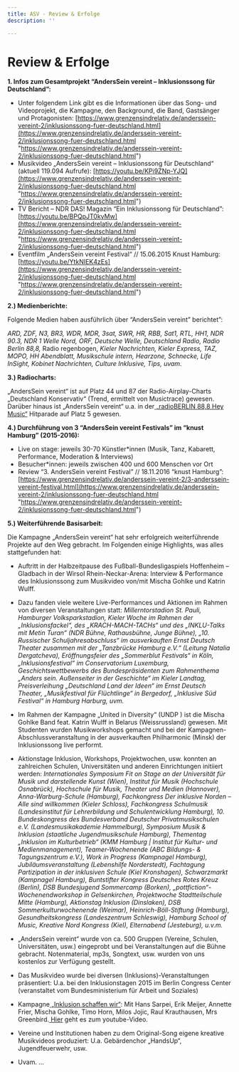 ```yaml
---
title: ASV - Review & Erfolge
description: ''

---
```

# Review & Erfolge

**1. Infos zum Gesamtprojekt “AndersSein vereint – Inklusionssong für Deutschland”:**

* Unter folgendem Link gibt es die Informationen über das Song- und Videoprojekt, die Kampagne, den Background, die Band, Gastsänger und Protagonisten: [https://www.grenzensindrelativ.de/anderssein-vereint-2/inklusionssong-fuer-deutschland.html](https://www.grenzensindrelativ.de/anderssein-vereint-2/inklusionssong-fuer-deutschland.html "https://www.grenzensindrelativ.de/anderssein-vereint-2/inklusionssong-fuer-deutschland.html")
* Musikvideo „AndersSein vereint – Inklusionssong für Deutschland“ (aktuell 119.094 Aufrufe): [https://youtu.be/KPi9ZNp-YJQ](https://www.grenzensindrelativ.de/anderssein-vereint-2/inklusionssong-fuer-deutschland.html "https://www.grenzensindrelativ.de/anderssein-vereint-2/inklusionssong-fuer-deutschland.html")
* TV Bericht – NDR DAS! Magazin “Ein Inklusionssong für Deutschland”: [https://youtu.be/BPQpJT0kyMw](https://www.grenzensindrelativ.de/anderssein-vereint-2/inklusionssong-fuer-deutschland.html "https://www.grenzensindrelativ.de/anderssein-vereint-2/inklusionssong-fuer-deutschland.html")
* Eventfilm „AndersSein vereint Festival“ // 15.06.2015 Knust Hamburg: [https://youtu.be/YtkNIEK4zEs](https://www.grenzensindrelativ.de/anderssein-vereint-2/inklusionssong-fuer-deutschland.html "https://www.grenzensindrelativ.de/anderssein-vereint-2/inklusionssong-fuer-deutschland.html")

**2.) Medienberichte:**

Folgende Medien haben ausführlich über “AndersSein vereint” berichtet”:

_ARD, ZDF, N3, BR3, WDR, MDR, 3sat, SWR, HR, RBB, Sat1, RTL, HH1, NDR 90.3, NDR 1 Welle Nord, ORF, Deutsche Welle, Deutschland Radio, Radio Berlin 88,8,_ Radio regenbogen, _Kieler Nachrichten, Kieler Express, TAZ, MOPO, HH Abendblatt, Musikschule intern, Hearzone, Schnecke, Life InSight, Kobinet Nachrichten, Culture Inklusive, Tips, uvam._

**3.) Radiocharts:**

„AndersSein vereint“ ist auf Platz 44 und 87 der Radio-Airplay-Charts „Deutschland Konservativ“ (Trend, ermittelt von Musictrace) gewesen. Darüber hinaus ist „AndersSein vereint“ u.a. in der[ „radioBERLIN 88,8 Hey Music“](https://www.radioberlin.de/musik/hey_music/archiv/13_07_15.html) Hitparade auf Platz 5 gewesen.

**4.) Durchführung von 3 “AndersSein vereint Festivals” im “knust Hamburg” (2015-2016):**

* Live on stage: jeweils 30-70 Künstler*innen (Musik, Tanz, Kabarett, Performance, Moderation & Interviews)
* Besucher*innen: jeweils zwischen 400 und 600 Menschen vor Ort
* Review “3. AndersSein vereint Festival” // 18.11.2016 “knust Hamburg”: [https://www.grenzensindrelativ.de/anderssein-vereint-2/3-anderssein-vereint-festival.html](https://www.grenzensindrelativ.de/anderssein-vereint-2/inklusionssong-fuer-deutschland.html "https://www.grenzensindrelativ.de/anderssein-vereint-2/inklusionssong-fuer-deutschland.html")

**5.) Weiterführende Basisarbeit:**

Die Kampagne „AndersSein vereint“ hat sehr erfolgreich weiterführende Projekte auf den Weg gebracht. Im Folgenden einige Highlights, was alles stattgefunden hat:

* Auftritt in der Halbzeitpause des Fußball-Bundesligaspiels Hoffenheim – Gladbach in der Wirsol Rhein-Neckar-Arena: Interview & Performance des Inklusionssong zum Musikvideo von/mit Mischa Gohlke und Katrin Wulff.


* Dazu fanden viele weitere Live-Performances und Aktionen im Rahmen von diversen Veranstaltungen statt: _Millerntorstadion St. Pauli, Hamburger Volksparkstadion, Kieler Woche im Rahmen der „Inklusionsfackel“, des „KRACH-MACH-TACHs“ und des „INKLU-Talks mit Metin Turan“ (NDR Bühne, Rathausbühne, Junge Bühne), „10. Russischer Schuljahresabschluss“ im ausverkauften Ernst Deutsch Theater zusammen mit der „Tanzbrücke Hamburg e.V.“ (Leitung Natalia Dergatcheva), Eröffnungsfeier des „Sommerblut Festivals“ in Köln, „Inklusionsfestival“ im Conservatorium Luxemburg, Geschichtswettbewerbs des Bundespräsidenten zum Rahmenthema „Anders sein. Außenseiter in der Geschichte“ im Kieler Landtag, Preisverleihung „Deutschland Land der Ideen“ im Ernst Deutsch Theater, „Musikfestival für Flüchtlinge“ in Bergedorf, „Inklusive Süd Festival“ in Hamburg Harburg, uvm._


* Im Rahmen der Kampagne „United in Diversity“ (UNDP ) ist die Mischa Gohlke Band feat. Katrin Wulff in Belarus (Weissrussland) gewesen. Mit Studenten wurden Musikworkshops gemacht und bei der Kampagnen-Abschlussveranstaltung in der ausverkauften Philharmonic (Minsk) der Inklusionssong live performt.


* Aktionstage Inklusion, Workshops, Projektwochen, usw. konnten an zahlreichen Schulen, Universitäten und anderen Einrichtungen initiiert werden: _Internationales Symposium Fit on Stage an der Universität für Musik und darstellende Kunst (Wien), Institut für Musik (Hochschule Osnabrück), Hochschule für Musik, Theater und Medien (Hannover), Anna-Warburg-Schule (Hamburg), Fachkongress Der inklusive Norden – Alle sind willkommen (Kieler Schloss), Fachkongress Schulmusik (Landesinstitut für Lehrerbildung und Schulentwicklung Hamburg), 10. Bundeskongress des Bundesverband Deutscher Privatmusikschulen e.V. (Landesmusikakademie Hammelburg), Symposium Musik & Inklusion (staatliche Jugendmusikschule Hamburg), Thementag „Inklusion im Kulturbetrieb“ (KMM Hamburg | Institut für Kultur- und Medienmanagement), Teamer-Wochenende (ABC Bildungs- & Tagungszentrum e.V.), Work in Progress (Kampnagel Hamburg), Jubiläumsveranstaltung (Lebenshilfe Norderstedt), Fachtagung Partizipation in der inklusiven Schule (Kiel Kronshagen), Schwarzmarkt (Kampnagel Hamburg), Buntstifter Kongress Deutsches Rotes Kreuz (Berlin), DSB Bundesjugend Sommercamp (Borken), „pottfiction“-Wochenendworkshop in Gelsenkirchen, Projektwoche Stadtteilschule Mitte (Hamburg), Aktionstag Inklusion (Dinslaken), DSB Sommerkulturwochenende (Weimar), Heinrich-Böll-Stiftung (Hamburg), Gesundheitskongress (Landeszentrum Schleswig), Hamburg School of Music, Kreative Nord Kongress (Kiel), Elternabend (Jesteburg), u.v.m._


* „AndersSein vereint“ wurde von ca. 500 Gruppen (Vereine, Schulen, Universitäten, usw.) eingeprobt und bei Veranstaltungen auf die Bühne gebracht. Notenmaterial, mp3s, Songtext, usw. wurden von uns kostenlos zur Verfügung gestellt.


* Das Musikvideo wurde bei diversen (Inklusions)-Veranstaltungen präsentiert: U.a. bei den Inklusionstagen 2015 im Berlin Congress Center (veranstaltet vom Bundesministerium für Arbeit und Soziales)


* Kampagne[ „Inklusion schaffen wir“](https://www.inklusion-schaffen-wir.de/): Mit Hans Sarpei, Erik Meijer, Annette Frier, Mischa Gohlke, Timo Horn, Milos Jojic, Raul Krauthausen, Mrs Greenbird.[ Hier](https://www.youtube.com/watch?v=hKXNw9AbHJA) geht es zum youtube-Video.


* Vereine und Institutionen haben zu dem Original-Song eigene kreative Musikvideos produziert: U.a. Gebärdenchor „HandsUp“, Jugendfeuerwehr, usw.


* Uvam. …
